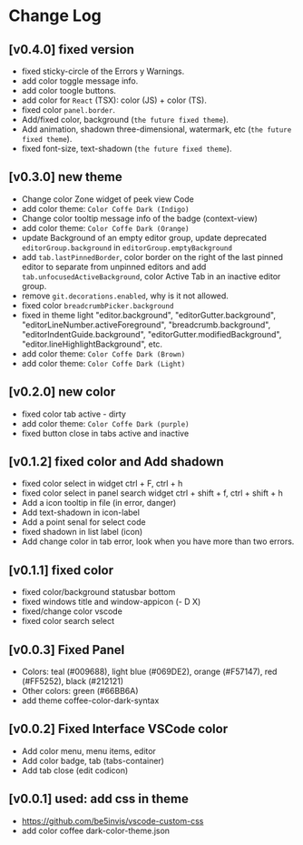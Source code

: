 # Change Log
 
## [v0.4.0] fixed version
   * fixed sticky-circle of the Errors y Warnings.
   * add color toggle message info.
   * add color toogle buttons.
   * add color for `React` (TSX): color (JS) + color (TS).
   * fixed color `panel.border`.
   * Add/fixed color, background (`the future fixed theme`).
   * Add animation, shadown three-dimensional, watermark, etc (`the future fixed theme`).
   * fixed font-size, text-shadown (`the future fixed theme`).

## [v0.3.0] new theme
   * Change color Zone widget of peek view Code
   * add color theme: `Color Coffe Dark (Indigo)`
   * Change color tooltip message info of the badge (context-view)
   * add color theme: `Color Coffe Dark (Orange)`
   * update Background of an empty editor group, update deprecated `editorGroup.background` in `editorGroup.emptyBackground`
   * add `tab.lastPinnedBorder`, color border on the right of the last pinned editor to separate from unpinned editors and add `tab.unfocusedActiveBackground`, color Active Tab in an inactive editor group.
   * remove `git.decorations.enabled`, why is it not allowed.
   * fixed color `breadcrumbPicker.background`
   * fixed in theme light "editor.background", "editorGutter.background", "editorLineNumber.activeForeground", "breadcrumb.background", "editorIndentGuide.background", "editorGutter.modifiedBackground", "editor.lineHighlightBackground", etc.
   * add color theme: `Color Coffe Dark (Brown)`
   * add color theme: `Color Coffe Dark (Light)`

## [v0.2.0] new color
   * fixed color tab active - dirty
   * add color theme: `Color Coffe Dark (purple)`
   * fixed button close in tabs active and inactive

## [v0.1.2] fixed color and Add shadown
   * fixed color select in widget ctrl + F, ctrl + h
   * fixed color select in panel search widget ctrl + shift + f, ctrl + shift + h
   * Add a icon tooltip in file (in error, danger)
   * Add text-shadown in icon-label
   * Add a point senal for select code
   * fixed shadown in list label (icon)
   * Add change color in tab error, look when you have more than two errors.

## [v0.1.1]  fixed color
   * fixed color/background statusbar bottom 
   * fixed windows title and window-appicon (- D X)
   * fixed/change color vscode
   * fixed color search select

## [v0.0.3] Fixed Panel
   * Colors: teal (#009688), light blue (#069DE2), orange (#F57147), red (#FF5252), black (#212121)
   * Other colors: green (#66BB6A)
   * add theme coffee-color-dark-syntax

## [v0.0.2] Fixed Interface VSCode color
   * Add color menu, menu items, editor
   * Add color badge, tab (tabs-container)
   * Add tab close (edit codicon)

## [v0.0.1] used: add css in theme
   * https://github.com/be5invis/vscode-custom-css
   * add color coffee dark-color-theme.json
